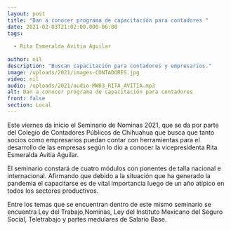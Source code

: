 ```yaml
---
layout: post
title: "Dan a conocer programa de capacitación para contadores "
date: 2021-02-03T21:02:00.000-06:00
tags:
  
  - Rita Esmeralda Avitia Aguilar
  
author: nil
description: "Buscan capacitación para contadores y empresarios."
image: /uploads/2021/images-CONTADORES.jpg
video: nil
audio: /uploads/2021/audio-MW03_RITA_AVITIA.mp3
alt: Dan a conocer programa de capacitación para contadores 
front: false
section: Local
---
```


Este viernes da inicio el Seminario de Nominas 2021, que se da por parte del Colegio de Contadores Públicos de Chihuahua que busca que tanto socios como empresarios puedan contar con herramientas para el desarrollo de las empresas según lo dio a conocer la vicepresidenta Rita Esmeralda Avitia Aguilar. 

El seminario constará de cuatro módulos con ponentes de talla nacional e internacional. Afirmando que debido a la situación que ha generado la pandemia el capacitarse es de vital importancia luego de un año atípico en todos los sectores productivos. 

Entre los temas que se encuentran dentro de este mismo seminario se encuentra Ley del Trabajo,Nominas, Ley del Instituto Mexicano del Seguro Social, Teletrabajo y partes medulares de Salario Base.
